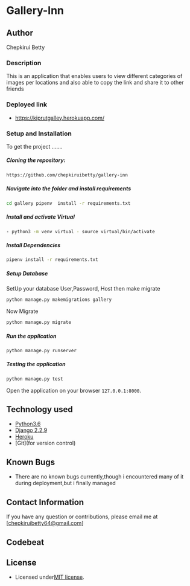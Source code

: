 # Gallery-Inn

## Author
 Chepkirui Betty

### Description  
This is an application that enables users to view different categories of images per locations and also able to copy the link and share it to other friends

### Deployed link

 - https://kiprutgalley.herokuapp.com/

### Setup and Installation  
To get the project .......  
  
##### Cloning the repository:  
 ```bash 
https://github.com/chepkiruibetty/gallery-inn
```
##### Navigate into the folder and install requirements  
 ```bash 
cd gallery pipenv  install -r requirements.txt 
```
##### Install and activate Virtual  
 ```bash 
- python3 -m venv virtual - source virtual/bin/activate  
```  
##### Install Dependencies  
 ```bash 
 pipenv install -r requirements.txt 
```  
 ##### Setup Database  
  SetUp your database User,Password, Host then make migrate  
 ```bash 
python manage.py makemigrations gallery
 ``` 
 Now Migrate  
 ```bash 
 python manage.py migrate 
```
##### Run the application  
 ```bash 
 python manage.py runserver 
```  

##### Testing the application  
 ```bash 
 python manage.py test 
```
Open the application on your browser `127.0.0.1:8000`.  
  
  
## Technology used  
  
* [Python3.6](https://www.python.org/)  
* [Django 2.2.9](https://docs.djangoproject.com/en/2.2/)  
* [Heroku](https://heroku.com)  
* [Git](for version control)
  
  
## Known Bugs  
* There are no known bugs currently,though i encountered many of it during deployment,but i finally managed 
  
## Contact Information   
If you have any question or contributions, please email me at [chepkiruibetty64@gmail.com] 

## Codebeat


## License

- Licensed under[MIT license](license).